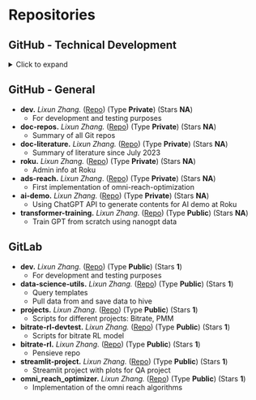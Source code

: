 # Repositories

## GitHub - Technical Development
<details>
<summary> Click to expand </summary>

- **1point3acres.** *Lixun Zhang.* ([Repo](https://github.com/lixzhang/1point3acres)) (Type **Private**) (Stars **NA**)
    - Compiled questions from 1point3acres
- **datamasked.com.** *Lixun Zhang.* ([Repo](https://github.com/lixzhang/datamasked.com)) (Type **Private**) (Stars **NA**)
    - Questions and answers for datamasked.com questions
- **data-science-utils.** *Lixun Zhang.* ([Repo](https://github.com/lixzhang/data-science-utils)) (Type **Private**) (Stars **NA**)
    - Common commands in Python, R, and SQL
- **leetcode.** *Lixun Zhang.* ([Repo](https://github.com/lixzhang/leetcode)) (Type **Private**) (Stars **NA**)
    - Summary of my solutions to Leetcode Python and SQL questions
</details>

## GitHub - General
- **dev.** *Lixun Zhang.* ([Repo](https://github.com/lixzhang/dev)) (Type **Private**) (Stars **NA**)
    - For development and testing purposes
- **doc-repos.** *Lixun Zhang.* ([Repo](https://github.com/lixzhang/GitRepos)) (Type **Private**) (Stars **NA**)
    - Summary of all Git repos
- **doc-literature.** *Lixun Zhang.* ([Repo](https://github.com/lixzhang/Literature)) (Type **Private**) (Stars **NA**)
    - Summary of literature since July 2023  
- **roku.** *Lixun Zhang.* ([Repo](https://github.com/lixzhang/roku)) (Type **Private**) (Stars **NA**)
    - Admin info at Roku
- **ads-reach.** *Lixun Zhang*. ([Repo](https://github.com/lixzhang/ads-reach)) (Type **Private**) (Stars **NA**)
    - First implementation of omni-reach-optimization    
- **ai-demo.** *Lixun Zhang.* ([Repo](https://github.com/lixzhang/AIDemo)) (Type **Private**) (Stars **NA**)
    - Using ChatGPT API to generate contents for AI demo at Roku
- **transformer-training.** *Lixun Zhang.* ([Repo](https://github.com/lixzhang/transformer-training)) (Type **Public**) (Stars **NA**)
    - Train GPT from scratch using nanogpt data

## GitLab
- **dev.** *Lixun Zhang.* ([Repo](https://gitlab.eng.roku.com/lzhang/dev)) (Type **Public**) (Stars **1**)
    - For development and testing purposes
- **data-science-utils.** *Lixun Zhang.* ([Repo](https://gitlab.eng.roku.com/data-analytics/data-science-utils)) (Type **Public**) (Stars **1**)
    - Query templates
    - Pull data from and save data to hive
- **projects.** *Lixun Zhang.* ([Repo](https://gitlab.eng.roku.com/lzhang/projects)) (Type **Public**) (Stars **1**)
    - Scripts for different projects: Bitrate, PMM
- **bitrate-rl-devtest.** *Lixun Zhang.* ([Repo](https://gitlab.eng.roku.com/lzhang/bitrate-rl-devtest)) (Type **Public**) (Stars **1**)
    - Scripts for bitrate RL model
- **bitrate-rl.** *Lixun Zhang.* ([Repo](https://gitlab.eng.roku.com/data-analytics/bitrate-rl)) (Type **Public**) (Stars **1**)
    - Pensieve repo    
- **streamlit-project.** *Lixun Zhang.* ([Repo](https://gitlab.eng.roku.com/lzhang/streamlit)) (Type **Public**) (Stars **1**)
    - Streamlit project with plots for QA project
- **omni_reach_optimizer.** *Lixun Zhang.* ([Repo](https://gitlab.eng.roku.com/lzhang/omni-reach)) (Type **Public**) (Stars **1**)
    - Implementation of the omni reach algorithms





